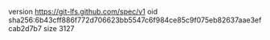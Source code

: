 version https://git-lfs.github.com/spec/v1
oid sha256:6b43cff886f772d706623bb5547c6f984ce85c9f075eb82637aae3efcab2d7b7
size 3127

